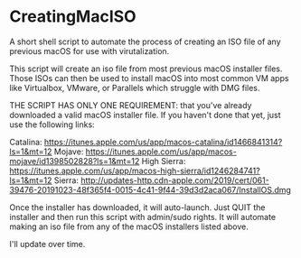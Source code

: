# CreatingMacISO
A short shell script to automate the process of creating an ISO file of any previous macOS for use with virutalization.

This script will create an iso file from most previous macOS installer files. Those ISOs can then be used to install macOS into most common VM apps like Virtualbox, VMware, or Parallels which struggle with DMG files. 

THE SCRIPT HAS ONLY ONE REQUIREMENT: that you've already downloaded a valid macOS installer file. If you haven't done that yet, just use the following links:

Catalina: https://itunes.apple.com/us/app/macos-catalina/id1466841314?ls=1&mt=12
Mojave: https://itunes.apple.com/us/app/macos-mojave/id1398502828?ls=1&mt=12
High Sierra: https://itunes.apple.com/us/app/macos-high-sierra/id1246284741?ls=1&mt=12
Sierra: http://updates-http.cdn-apple.com/2019/cert/061-39476-20191023-48f365f4-0015-4c41-9f44-39d3d2aca067/InstallOS.dmg

Once the installer has downloaded, it will auto-launch. Just QUIT the installer and then run this script with admin/sudo rights. It will automate making an iso file from any of the macOS installers listed above.

I'll update over time.
